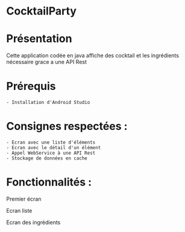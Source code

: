 # CocktailParty

# Présentation

Cette application codée en java affiche des cocktail et les ingrédients nécessaire grace a une API Rest

# Prérequis
	- Installation d'Android Studio

# Consignes respectées :
	- Ecran avec une liste d'éléments
	- Ecran avec le détail d'un élément
	- Appel WebService à une API Rest
	- Stockage de données en cache

# Fonctionnalités :

Premier écran

Ecran liste 

Ecran des ingrédients
